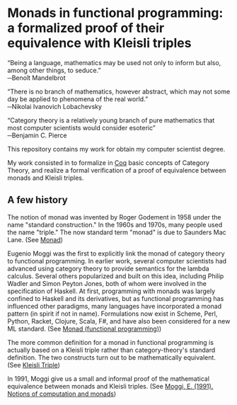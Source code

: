 Monads in functional programming: a formalized proof of their equivalence with Kleisli triples
=======

“Being a language, mathematics may be used not only to inform but also, among other things, to seduce.”  
─Benoît Mandelbrot


“There is no branch of mathematics, however abstract, which may not some day be applied to phenomena of the real world.”  
─Nikolai Ivanovich Lobachevsky


“Category theory is a relatively young branch of pure mathematics that most computer scientists would consider esoteric”  
─Benjamin C. Pierce


This repository contains my work for obtain my computer scientist degree.

My work consisted in to formalize in [Coq](https://coq.inria.fr/) basic concepts
of Category Theory, and realize a formal verification of a proof of equivalence
between monads and Kleisli triples.

## A few history

The notion of monad was invented by Roger Godement in 1958 under the name 
"standard construction." In the 1960s and 1970s, many people used the name 
"triple." The now standard term "monad" is due to Saunders Mac Lane.
(See [Monad](https://en.wikipedia.org/wiki/Monad_(category_theory)#Overview))

Eugenio Moggi was the first to explicitly link the monad of category theory to 
functional programming. In earlier work, several computer scientists
had advanced using category theory to provide semantics for the lambda calculus. 
Several others popularized and built on this idea, including Philip Wadler and 
Simon Peyton Jones, both of whom were involved in the specification of Haskell.
At first, programming with monads was largely confined to Haskell and its derivatives, 
but as functional programming has influenced other paradigms, many languages have 
incorporated a monad pattern (in spirit if not in name). 
Formulations now exist in Scheme, Perl, Python, Racket, Clojure, Scala, F#, 
and have also been considered for a new ML standard. 
(See [Monad (functional programming)](https://en.wikipedia.org/wiki/Monad_(functional_programming)))

The more common definition for a monad in functional programming is actually 
based on a Kleisli triple rather than category-theory's standard definition. 
The two constructs turn out to be mathematically equivalent.
(See [Kleisli Triple](https://en.wikipedia.org/wiki/Kleisli_category))

In 1991, Moggi give us a small and informal proof of the mathematical equivalence 
between monads and Kleisli triples. 
(See [Moggi, E. (1991). Notions of computation and monads](https://www.disi.unige.it/person/MoggiE/ftp/ic91.pdf))





